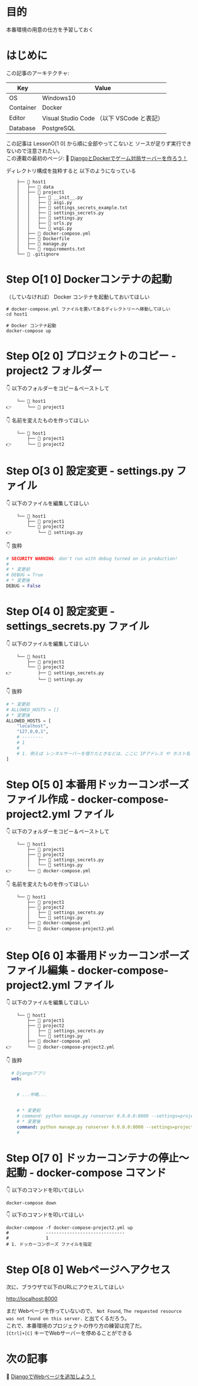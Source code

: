 # 目的

本番環境の用意の仕方を予習しておく  

# はじめに

この記事のアーキテクチャ:  

| Key       | Value                                     |
| --------- | ----------------------------------------- |
| OS        | Windows10                                 |
| Container | Docker                                    |
| Editor    | Visual Studio Code （以下 VSCode と表記） |
| Database  | PostgreSQL                                |

この記事は LessonO[1 0] から順に全部やってこないと ソースが足りず実行できないので注意されたい。  
この連載の最初のページ: 📖 [DjangoとDockerでゲーム対局サーバーを作ろう！](https://qiita.com/muzudho1/items/eb0df0ea604e1fd9cdae)  

ディレクトリ構成を抜粋すると 以下のようになっている  

```plaintext
    ├── 📂 host1
    │   ├── 📂 data
    │   ├── 📂 project1
    │   │   ├── 📄 __init__.py
    │   │   ├── 📄 asgi.py
    │   │   ├── 📄 settings_secrets_example.txt
    │   │   ├── 📄 settings_secrets.py
    │   │   ├── 📄 settings.py
    │   │   ├── 📄 urls.py
    │   │   └── 📄 wsgi.py
    │   ├── 🐳 docker-compose.yml
    │   ├── 🐳 Dockerfile
    │   ├── 📄 manage.py
    │   └── 📄 requirements.txt
    └── 📄 .gitignore
```

# Step O[1 0] Dockerコンテナの起動

（していなければ） Docker コンテナを起動しておいてほしい  

```shell
# docker-compose.yml ファイルを置いてあるディレクトリーへ移動してほしい
cd host1

# Docker コンテナ起動
docker-compose up
```

# Step O[2 0] プロジェクトのコピー - project2 フォルダー

👇 以下のフォルダーをコピー＆ペーストして  

```plaintext
    └── 📂 host1
👉      └── 📂 project1
```

👇 名前を変えたものを作ってほしい  

```plaintext
    └── 📂 host1
        ├── 📂 project1
👉      └── 📂 project2
```

# Step O[3 0] 設定変更 - settings.py ファイル

👇 以下のファイルを編集してほしい  

```plaintext
    └── 📂 host1
        ├── 📂 project1
        └── 📂 project2
👉          └── 📄 settings.py
```

👇 抜粋  

```py
# SECURITY WARNING: don't run with debug turned on in production!
#
# * 変更前
# DEBUG = True
# * 変更後
DEBUG = False
```

# Step O[4 0] 設定変更 - settings_secrets.py ファイル

👇 以下のファイルを編集してほしい  

```plaintext
    └── 📂 host1
        ├── 📂 project1
        └── 📂 project2
👉          ├── 📄 settings_secrets.py
            └── 📄 settings.py
```

👇 抜粋  

```py
# * 変更前
# ALLOWED_HOSTS = []
# * 変更後
ALLOWED_HOSTS = [
    "localhost",
    "127,0,0,1",
    # --------
    # 1
    #
    # 1. 例えば レンタルサーバーを借りたときなどは、ここに IPアドレス や ホスト名 を入れないと、外部からWebサイトが見れないだろう
]
```

# Step O[5 0] 本番用ドッカーコンポーズ ファイル作成 - docker-compose-project2.yml ファイル

👇 以下のフォルダーをコピー＆ペーストして  

```plaintext
    └── 📂 host1
        ├── 📂 project1
        ├── 📂 project2
        │   ├── 📄 settings_secrets.py
        │   └── 📄 settings.py
👉      └── 🐳 docker-compose.yml
```

👇 名前を変えたものを作ってほしい  

```plaintext
    └── 📂 host1
        ├── 📂 project1
        ├── 📂 project2
        │   ├── 📄 settings_secrets.py
        │   └── 📄 settings.py
        ├── 🐳 docker-compose.yml
👉      └── 🐳 docker-compose-project2.yml
```

# Step O[6 0] 本番用ドッカーコンポーズ ファイル編集 - docker-compose-project2.yml ファイル

👇 以下のファイルを編集してほしい  

```plaintext
    └── 📂 host1
        ├── 📂 project1
        ├── 📂 project2
        │   ├── 📄 settings_secrets.py
        │   └── 📄 settings.py
        ├── 🐳 docker-compose.yml
👉      └── 🐳 docker-compose-project2.yml
```

👇 抜粋  

```yaml
  # Djangoアプリ
  web:


    # ...中略...


    # * 変更前
    # command: python manage.py runserver 0.0.0.0:8000 --settings=project2.settings
    # * 変更後
    command: python manage.py runserver 0.0.0.0:8000 --settings=project2.settings
    #                                                                  ^two
```

# Step O[7 0] ドッカーコンテナの停止～起動 - docker-compose コマンド

👇 以下のコマンドを叩いてほしい  

```shell
docker-compose down
```

👇 以下のコマンドを叩いてほしい  

```shell
docker-compose -f docker-compose-project2.yml up
#              ------------------------------
#              1
# 1. ドッカーコンポーズ ファイルを指定
```

# Step O[8 0] Webページへアクセス

次に、ブラウザで以下のURLにアクセスしてほしい  

[http://localhost:8000](http://localhost:8000)  

まだ Webページを作っていないので、 `Not Found`, `The requested resource was not found on this server.` と出てくるだろう。  
これで、本番環境のプロジェクトの作り方の練習は完了だ。  
`[Ctrl]+[C]` キーでWebサーバーを停めることができる  

# 次の記事

📖 [DjangoでWebページを追加しよう！](https://qiita.com/muzudho1/items/06fe071c1147b4b8f062)  
